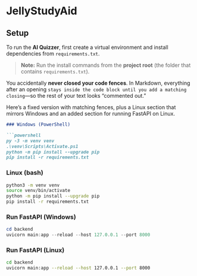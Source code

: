 # JellyStudyAid

## Setup

To run the **AI Quizzer**, first create a virtual environment and install dependencies from `requirements.txt`.

> **Note:** Run the install commands from the **project root** (the folder that contains `requirements.txt`).

You accidentally **never closed your code fences**. In Markdown, everything after an opening `stays inside the code block until you add a matching closing`—so the rest of your text looks “commented out.”

Here’s a fixed version with matching fences, plus a Linux section that mirrors Windows and an added section for running FastAPI on Linux.

````markdown
### Windows (PowerShell)

```powershell
py -3 -m venv venv
.\venv\Scripts\Activate.ps1
python -m pip install --upgrade pip
pip install -r requirements.txt
````

### Linux (bash)

```bash
python3 -m venv venv
source venv/bin/activate
python -m pip install --upgrade pip
pip install -r requirements.txt
```

### Run FastAPI (Windows)

```powershell
cd backend
uvicorn main:app --reload --host 127.0.0.1 --port 8000
```

### Run FastAPI (Linux)

```bash
cd backend
uvicorn main:app --reload --host 127.0.0.1 --port 8000
```

````






